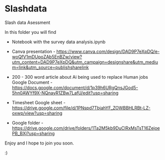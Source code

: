 # Slashdata
Slash data Asessment

In this folder you will find 
* Notebook with the survey data analysis.ipynb 

* Canva presentation  - 
https://www.canva.com/design/DAD9P7eXpDQ/e-woQfV1mDUpoZAb5EnBZw/view?utm_content=DAD9P7eXpDQ&utm_campaign=designshare&utm_medium=link&utm_source=publishsharelink

* 200 - 300 word article about Ai being used to replace Human jobs Google Document  - 
https://docs.google.com/document/d/1p39h6URgQnsJGod5-5hn0AWYf9X-NQnayR1ZBw7LafU/edit?usp=sharing

* Timesheet Google sheet - 
https://drive.google.com/file/d/1PNspd7TbjahYF_ZOWBBHLRBt-LZ-oxwp/view?usp=sharing

* Google folder - 
https://drive.google.com/drive/folders/1Ta2M5kb9DuClRxMsTsT16ZejoePB_BXj?usp=sharing

Enjoy and I hope to join you soon. 

:)
